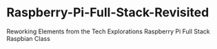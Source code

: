 # Raspberry-Pi-Full-Stack-Revisited
Reworking Elements from the Tech Explorations Raspberry Pi Full Stack Raspbian Class
